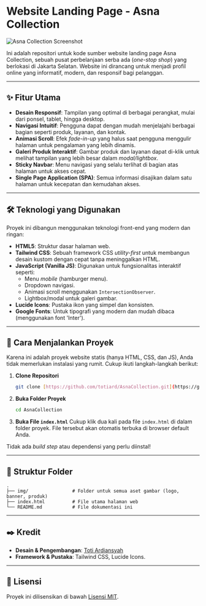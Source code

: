 # Website Landing Page - Asna Collection

![Asna Collection Screenshot](img/screenshot.png)

Ini adalah repositori untuk kode sumber website landing page Asna Collection, sebuah pusat perbelanjaan serba ada (*one-stop shop*) yang berlokasi di Jakarta Selatan. Website ini dirancang untuk menjadi profil online yang informatif, modern, dan responsif bagi pelanggan.

---

## ✨ Fitur Utama

- **Desain Responsif**: Tampilan yang optimal di berbagai perangkat, mulai dari ponsel, tablet, hingga desktop.
- **Navigasi Intuitif**: Pengguna dapat dengan mudah menjelajahi berbagai bagian seperti produk, layanan, dan kontak.
- **Animasi Scroll**: Efek *fade-in-up* yang halus saat pengguna menggulir halaman untuk pengalaman yang lebih dinamis.
- **Galeri Produk Interaktif**: Gambar produk dan layanan dapat di-klik untuk melihat tampilan yang lebih besar dalam *modal/lightbox*.
- **Sticky Navbar**: Menu navigasi yang selalu terlihat di bagian atas halaman untuk akses cepat.
- **Single Page Application (SPA)**: Semua informasi disajikan dalam satu halaman untuk kecepatan dan kemudahan akses.

---

## 🛠️ Teknologi yang Digunakan

Proyek ini dibangun menggunakan teknologi front-end yang modern dan ringan:

- **HTML5**: Struktur dasar halaman web.
- **Tailwind CSS**: Sebuah framework CSS *utility-first* untuk membangun desain kustom dengan cepat tanpa meninggalkan HTML.
- **JavaScript (Vanilla JS)**: Digunakan untuk fungsionalitas interaktif seperti:
  - Menu *mobile* (hamburger menu).
  - Dropdown navigasi.
  - Animasi scroll menggunakan `IntersectionObserver`.
  - Lightbox/modal untuk galeri gambar.
- **Lucide Icons**: Pustaka ikon yang simpel dan konsisten.
- **Google Fonts**: Untuk tipografi yang modern dan mudah dibaca (menggunakan font 'Inter').

---

## 🚀 Cara Menjalankan Proyek

Karena ini adalah proyek website statis (hanya HTML, CSS, dan JS), Anda tidak memerlukan instalasi yang rumit. Cukup ikuti langkah-langkah berikut:

1.  **Clone Repositori**
    ```bash
    git clone [https://github.com/totiard/AsnaCollection.git](https://github.com/totiard/AsnaCollection.git)
    ```

2.  **Buka Folder Proyek**
    ```bash
    cd AsnaCollection
    ```

3.  **Buka File `index.html`**
    Cukup klik dua kali pada file `index.html` di dalam folder proyek. File tersebut akan otomatis terbuka di browser default Anda.

Tidak ada *build step* atau dependensi yang perlu diinstal!

---

## 📂 Struktur Folder

```
.
├── img/                # Folder untuk semua aset gambar (logo, banner, produk)
├── index.html          # File utama halaman web
└── README.md           # File dokumentasi ini
```

---

## ✒️ Kredit

- **Desain & Pengembangan**: [Toti Ardiansyah](http://totiard.github.io/Profile-New)
- **Framework & Pustaka**: Tailwind CSS, Lucide Icons.

---

## 📄 Lisensi

Proyek ini dilisensikan di bawah [Lisensi MIT](LICENSE.md).
